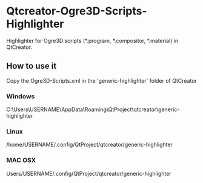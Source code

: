 # Qtcreator-Ogre3D-Scripts-Highlighter
Highlighter for Ogre3D scripts (*.program, *.compositor, *.material) in QtCreator.

## How to use it

Copy the Ogre3D-Scripts.xml in the 'generic-highlighter' folder of QtCreator

### Windows

C:\Users\USERNAME\AppData\Roaming\QtProject\qtcreator\generic-highlighter

### Linux

/home/USERNAME/.config/QtProject/qtcreator/generic-highlighter

### MAC OSX

Users/USERNAME/.config/QtProject/qtcreator/generic-highlighter
